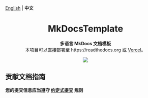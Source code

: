 [English](README.md) | **中文**

<h1 align="center">MkDocsTemplate</h1>

<p align="center">
  <b>多语言 MkDocs 文档模板</b>
  <br/>
  本项目可以直接部署至 <a herf="https://readthedocs.org">https://readthedocs.org</a> 或 <a href="https://vercel.com">Vercel</a>。
</p>

<p align="center">
  <a href="LICENSE">
    <img src="https://img.shields.io/badge/License-CC--BY--NC--SA--4.0-important?style=for-the-badge" />
  </a>
</p>

## 贡献文档指南

**您的提交信息应当遵守 [约定式提交](https://www.conventionalcommits.org/zh-hans/v1.0.0/) 规则**
